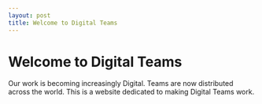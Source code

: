 ```yaml
---
layout: post
title: Welcome to Digital Teams
---
```


# Welcome to Digital Teams
Our work is becoming increasingly Digital.  Teams are now distributed across the world.  This is a website dedicated to making Digital Teams work.
